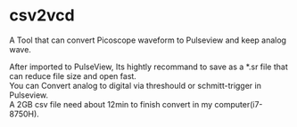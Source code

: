 # csv2vcd
A Tool that can convert Picoscope waveform to Pulseview and keep analog wave.  

After imported to PulseView, Its hightly recommand to save as a *.sr file that can reduce file size and open fast.  
You can Convert analog to digital via threshould or schmitt-trigger in Pulseview.  
A 2GB csv file need about 12min to finish convert in my computer(i7-8750H).  
